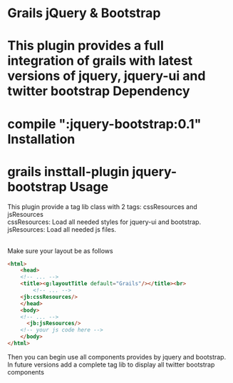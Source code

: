Grails jQuery & Bootstrap
===============
This plugin provides a full integration of grails with latest versions of jquery, jquery-ui and twitter bootstrap
Dependency
===============
compile ":jquery-bootstrap:0.1"
Installation
===============
grails insttall-plugin jquery-bootstrap
Usage
===============
This plugin provide a tag lib class with 2 tags: cssResources and jsResources<br>
cssResources: Load all needed styles for jquery-ui and bootstrap.<br>
jsResources: Load all needed js files.<br>
<br>

Make sure your layout be as follows<br>
```html
<html>
    <head>
    <!-- ... -->
    <title><g:layoutTitle default="Grails"/></title><br>
		<!-- ... -->
    <jb:cssResources/>
	</head>
	<body>
    <!-- ... -->
	  <jb:jsResources/>
    <!-- your js code here -->
	</body>
</html>
```
Then you can begin use all components provides by jquery and bootstrap.<br>
In future versions add a complete tag lib to display all twitter bootstrap components
